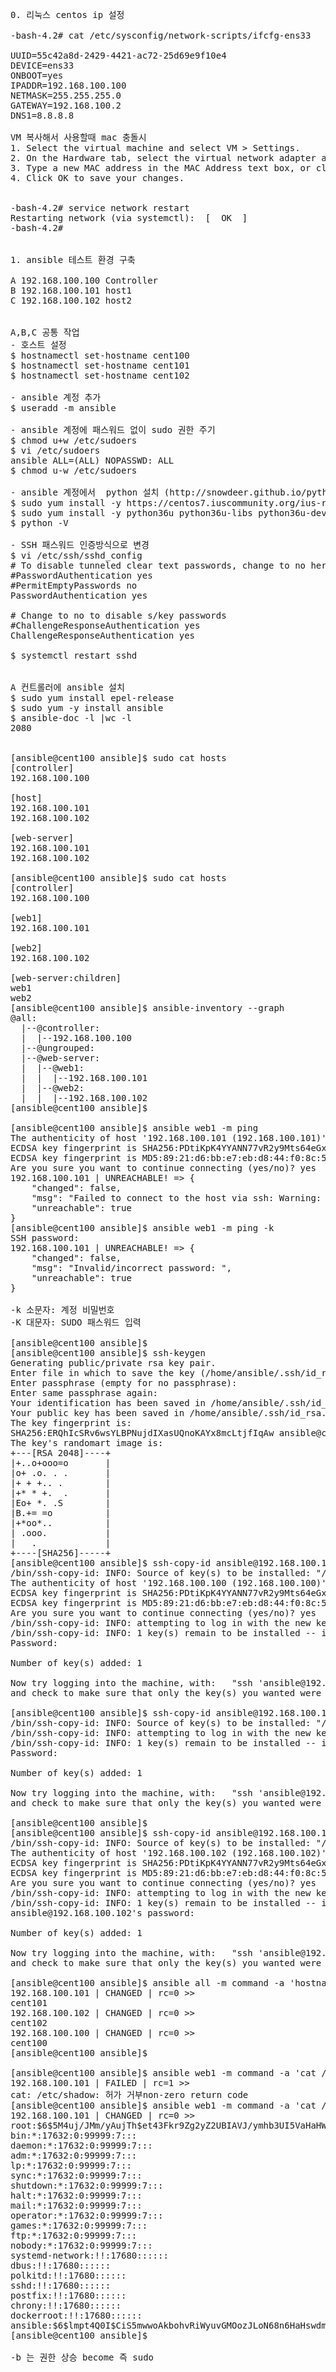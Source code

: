 <pre>
0. 리눅스 centos ip 설정

-bash-4.2# cat /etc/sysconfig/network-scripts/ifcfg-ens33

UUID=55c42a8d-2429-4421-ac72-25d69e9f10e4
DEVICE=ens33
ONBOOT=yes
IPADDR=192.168.100.100
NETMASK=255.255.255.0
GATEWAY=192.168.100.2
DNS1=8.8.8.8

VM 복사해서 사용할때 mac 충돌시
1. Select the virtual machine and select VM > Settings.
2. On the Hardware tab, select the virtual network adapter and click Advanced.
3. Type a new MAC address in the MAC Address text box, or click Generate to have Workstation generate a new address.
4. Click OK to save your changes.


-bash-4.2# service network restart
Restarting network (via systemctl):  [  OK  ]
-bash-4.2# 


1. ansible 테스트 환경 구축

A 192.168.100.100 Controller
B 192.168.100.101 host1
C 192.168.100.102 host2


A,B,C 공통 작업
- 호스트 설정
$ hostnamectl set-hostname cent100
$ hostnamectl set-hostname cent101
$ hostnamectl set-hostname cent102

- ansible 계정 추가
$ useradd -m ansible

- ansible 계정에 패스워드 없이 sudo 권한 주기
$ chmod u+w /etc/sudoers
$ vi /etc/sudoers
ansible ALL=(ALL) NOPASSWD: ALL
$ chmod u-w /etc/sudoers

- ansible 계정에서  python 설치 (http://snowdeer.github.io/python/2018/02/20/install-python3-on-centos/)
$ sudo yum install -y https://centos7.iuscommunity.org/ius-release.rpm
$ sudo yum install -y python36u python36u-libs python36u-devel python36u-pip
$ python -V

- SSH 패스워드 인증방식으로 변경
$ vi /etc/ssh/sshd_config
# To disable tunneled clear text passwords, change to no here!
#PasswordAuthentication yes
#PermitEmptyPasswords no
PasswordAuthentication yes

# Change to no to disable s/key passwords
#ChallengeResponseAuthentication yes
ChallengeResponseAuthentication yes

$ systemctl restart sshd


A 컨트롤러에 ansible 설치
$ sudo yum install epel-release
$ sudo yum -y install ansible
$ ansible-doc -l |wc -l
2080


[ansible@cent100 ansible]$ sudo cat hosts
[controller]
192.168.100.100

[host]
192.168.100.101
192.168.100.102

[web-server]
192.168.100.101
192.168.100.102

[ansible@cent100 ansible]$ sudo cat hosts
[controller]
192.168.100.100

[web1]
192.168.100.101

[web2]
192.168.100.102

[web-server:children]
web1
web2
[ansible@cent100 ansible]$ ansible-inventory --graph
@all:
  |--@controller:
  |  |--192.168.100.100
  |--@ungrouped:
  |--@web-server:
  |  |--@web1:
  |  |  |--192.168.100.101
  |  |--@web2:
  |  |  |--192.168.100.102
[ansible@cent100 ansible]$ 

[ansible@cent100 ansible]$ ansible web1 -m ping
The authenticity of host '192.168.100.101 (192.168.100.101)' can't be established.
ECDSA key fingerprint is SHA256:PDtiKpK4YYANN77vR2y9Mts64eGxO7bGeiGMyTsfy0A.
ECDSA key fingerprint is MD5:89:21:d6:bb:e7:eb:d8:44:f0:8c:55:29:b1:a1:06:f9.
Are you sure you want to continue connecting (yes/no)? yes
192.168.100.101 | UNREACHABLE! => {
    "changed": false, 
    "msg": "Failed to connect to the host via ssh: Warning: Permanently added '192.168.100.101' (ECDSA) to the list of known hosts.\r\nPermission denied (publickey,gssapi-keyex,gssapi-with-mic,password,keyboard-interactive).", 
    "unreachable": true
}
[ansible@cent100 ansible]$ ansible web1 -m ping -k
SSH password: 
192.168.100.101 | UNREACHABLE! => {
    "changed": false, 
    "msg": "Invalid/incorrect password: ", 
    "unreachable": true
}

-k 소문자: 계정 비밀번호
-K 대문자: SUDO 패스워드 입력

[ansible@cent100 ansible]$ 
[ansible@cent100 ansible]$ ssh-keygen
Generating public/private rsa key pair.
Enter file in which to save the key (/home/ansible/.ssh/id_rsa): 
Enter passphrase (empty for no passphrase): 
Enter same passphrase again: 
Your identification has been saved in /home/ansible/.ssh/id_rsa.
Your public key has been saved in /home/ansible/.ssh/id_rsa.pub.
The key fingerprint is:
SHA256:ERQhIcSRv6wsYLBPNujdIXasUQnoKAYx8mcLtjfIqAw ansible@cent100
The key's randomart image is:
+---[RSA 2048]----+
|+..o+ooo=o       |
|o+ .o. . .       |
|+ + +.. .        |
|+* * +.  .       |
|Eo+ *. .S        |
|B.+= =o          |
|+*oo*..          |
| .ooo.           |
|   .             |
+----[SHA256]-----+
[ansible@cent100 ansible]$ ssh-copy-id ansible@192.168.100.100
/bin/ssh-copy-id: INFO: Source of key(s) to be installed: "/home/ansible/.ssh/id_rsa.pub"
The authenticity of host '192.168.100.100 (192.168.100.100)' can't be established.
ECDSA key fingerprint is SHA256:PDtiKpK4YYANN77vR2y9Mts64eGxO7bGeiGMyTsfy0A.
ECDSA key fingerprint is MD5:89:21:d6:bb:e7:eb:d8:44:f0:8c:55:29:b1:a1:06:f9.
Are you sure you want to continue connecting (yes/no)? yes
/bin/ssh-copy-id: INFO: attempting to log in with the new key(s), to filter out any that are already installed
/bin/ssh-copy-id: INFO: 1 key(s) remain to be installed -- if you are prompted now it is to install the new keys
Password: 

Number of key(s) added: 1

Now try logging into the machine, with:   "ssh 'ansible@192.168.100.100'"
and check to make sure that only the key(s) you wanted were added.

[ansible@cent100 ansible]$ ssh-copy-id ansible@192.168.100.101
/bin/ssh-copy-id: INFO: Source of key(s) to be installed: "/home/ansible/.ssh/id_rsa.pub"
/bin/ssh-copy-id: INFO: attempting to log in with the new key(s), to filter out any that are already installed
/bin/ssh-copy-id: INFO: 1 key(s) remain to be installed -- if you are prompted now it is to install the new keys
Password: 

Number of key(s) added: 1

Now try logging into the machine, with:   "ssh 'ansible@192.168.100.101'"
and check to make sure that only the key(s) you wanted were added.

[ansible@cent100 ansible]$ 
[ansible@cent100 ansible]$ ssh-copy-id ansible@192.168.100.102
/bin/ssh-copy-id: INFO: Source of key(s) to be installed: "/home/ansible/.ssh/id_rsa.pub"
The authenticity of host '192.168.100.102 (192.168.100.102)' can't be established.
ECDSA key fingerprint is SHA256:PDtiKpK4YYANN77vR2y9Mts64eGxO7bGeiGMyTsfy0A.
ECDSA key fingerprint is MD5:89:21:d6:bb:e7:eb:d8:44:f0:8c:55:29:b1:a1:06:f9.
Are you sure you want to continue connecting (yes/no)? yes
/bin/ssh-copy-id: INFO: attempting to log in with the new key(s), to filter out any that are already installed
/bin/ssh-copy-id: INFO: 1 key(s) remain to be installed -- if you are prompted now it is to install the new keys
ansible@192.168.100.102's password: 

Number of key(s) added: 1

Now try logging into the machine, with:   "ssh 'ansible@192.168.100.102'"
and check to make sure that only the key(s) you wanted were added.

[ansible@cent100 ansible]$ ansible all -m command -a 'hostname'
192.168.100.101 | CHANGED | rc=0 >>
cent101
192.168.100.102 | CHANGED | rc=0 >>
cent102
192.168.100.100 | CHANGED | rc=0 >>
cent100
[ansible@cent100 ansible]$ 

[ansible@cent100 ansible]$ ansible web1 -m command -a 'cat /etc/shadow'
192.168.100.101 | FAILED | rc=1 >>
cat: /etc/shadow: 허가 거부non-zero return code
[ansible@cent100 ansible]$ ansible web1 -m command -a 'cat /etc/shadow' -b
192.168.100.101 | CHANGED | rc=0 >>
root:$6$5M4uj/JMm/yAujTh$et43Fkr9Zg2yZ2UBIAVJ/ymhb3UI5VaHaHWJx1pvEwptlZqsrlQyNwgkig8r4n56iWOwoPNz7m8oBsi3mIGqZ0::0:99999:7:::
bin:*:17632:0:99999:7:::
daemon:*:17632:0:99999:7:::
adm:*:17632:0:99999:7:::
lp:*:17632:0:99999:7:::
sync:*:17632:0:99999:7:::
shutdown:*:17632:0:99999:7:::
halt:*:17632:0:99999:7:::
mail:*:17632:0:99999:7:::
operator:*:17632:0:99999:7:::
games:*:17632:0:99999:7:::
ftp:*:17632:0:99999:7:::
nobody:*:17632:0:99999:7:::
systemd-network:!!:17680::::::
dbus:!!:17680::::::
polkitd:!!:17680::::::
sshd:!!:17680::::::
postfix:!!:17680::::::
chrony:!!:17680::::::
dockerroot:!!:17680::::::
ansible:$6$lmpt4Q0I$CiS5mwwoAkbohvRiWyuvGMOozJLoN68n6HaHswdm6ywehPZLn8opGZnWlNhFJvZgjv9Q4qbnnAV.8.5vLeEPh1:17974:0:99999:7:::
[ansible@cent100 ansible]$ 

-b 는 권한 상승 become 즉 sudo

</pre>